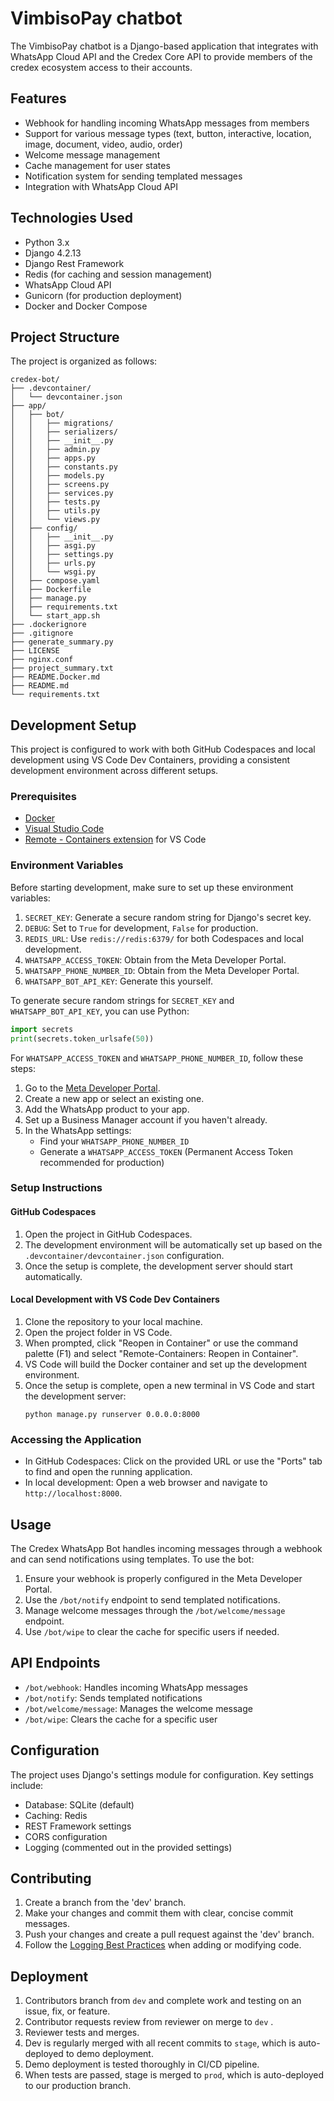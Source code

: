 # VimbisoPay chatbot

The VimbisoPay chatbot is a Django-based application that integrates with WhatsApp Cloud API and the Credex Core API to provide members of the credex ecosystem access to their accounts.

## Features

- Webhook for handling incoming WhatsApp messages from members
- Support for various message types (text, button, interactive, location, image, document, video, audio, order)
- Welcome message management
- Cache management for user states
- Notification system for sending templated messages
- Integration with WhatsApp Cloud API

## Technologies Used

- Python 3.x
- Django 4.2.13
- Django Rest Framework
- Redis (for caching and session management)
- WhatsApp Cloud API
- Gunicorn (for production deployment)
- Docker and Docker Compose

## Project Structure

The project is organized as follows:

```
credex-bot/
├── .devcontainer/
│   └── devcontainer.json
├── app/
│   ├── bot/
│   │   ├── migrations/
│   │   ├── serializers/
│   │   ├── __init__.py
│   │   ├── admin.py
│   │   ├── apps.py
│   │   ├── constants.py
│   │   ├── models.py
│   │   ├── screens.py
│   │   ├── services.py
│   │   ├── tests.py
│   │   ├── utils.py
│   │   └── views.py
│   ├── config/
│   │   ├── __init__.py
│   │   ├── asgi.py
│   │   ├── settings.py
│   │   ├── urls.py
│   │   └── wsgi.py
│   ├── compose.yaml
│   ├── Dockerfile
│   ├── manage.py
│   ├── requirements.txt
│   └── start_app.sh
├── .dockerignore
├── .gitignore
├── generate_summary.py
├── LICENSE
├── nginx.conf
├── project_summary.txt
├── README.Docker.md
├── README.md
└── requirements.txt
```

## Development Setup

This project is configured to work with both GitHub Codespaces and local development using VS Code Dev Containers, providing a consistent development environment across different setups.

### Prerequisites

- [Docker](https://www.docker.com/get-started)
- [Visual Studio Code](https://code.visualstudio.com/)
- [Remote - Containers extension](https://marketplace.visualstudio.com/items?itemName=ms-vscode-remote.remote-containers) for VS Code

### Environment Variables

Before starting development, make sure to set up these environment variables:

1. `SECRET_KEY`: Generate a secure random string for Django's secret key.
2. `DEBUG`: Set to `True` for development, `False` for production.
3. `REDIS_URL`: Use `redis://redis:6379/` for both Codespaces and local development.
4. `WHATSAPP_ACCESS_TOKEN`: Obtain from the Meta Developer Portal.
5. `WHATSAPP_PHONE_NUMBER_ID`: Obtain from the Meta Developer Portal.
6. `WHATSAPP_BOT_API_KEY`: Generate this yourself.

To generate secure random strings for `SECRET_KEY` and `WHATSAPP_BOT_API_KEY`, you can use Python:

```python
import secrets
print(secrets.token_urlsafe(50))
```

For `WHATSAPP_ACCESS_TOKEN` and `WHATSAPP_PHONE_NUMBER_ID`, follow these steps:
1. Go to the [Meta Developer Portal](https://developers.facebook.com/).
2. Create a new app or select an existing one.
3. Add the WhatsApp product to your app.
4. Set up a Business Manager account if you haven't already.
5. In the WhatsApp settings:
   - Find your `WHATSAPP_PHONE_NUMBER_ID`
   - Generate a `WHATSAPP_ACCESS_TOKEN` (Permanent Access Token recommended for production)

### Setup Instructions

#### GitHub Codespaces

1. Open the project in GitHub Codespaces.
2. The development environment will be automatically set up based on the `.devcontainer/devcontainer.json` configuration.
3. Once the setup is complete, the development server should start automatically.

#### Local Development with VS Code Dev Containers

1. Clone the repository to your local machine.
2. Open the project folder in VS Code.
3. When prompted, click "Reopen in Container" or use the command palette (F1) and select "Remote-Containers: Reopen in Container".
4. VS Code will build the Docker container and set up the development environment.
5. Once the setup is complete, open a new terminal in VS Code and start the development server:
   ```
   python manage.py runserver 0.0.0.0:8000
   ```

### Accessing the Application

- In GitHub Codespaces: Click on the provided URL or use the "Ports" tab to find and open the running application.
- In local development: Open a web browser and navigate to `http://localhost:8000`.

## Usage

The Credex WhatsApp Bot handles incoming messages through a webhook and can send notifications using templates. To use the bot:

1. Ensure your webhook is properly configured in the Meta Developer Portal.
2. Use the `/bot/notify` endpoint to send templated notifications.
3. Manage welcome messages through the `/bot/welcome/message` endpoint.
4. Use `/bot/wipe` to clear the cache for specific users if needed.

## API Endpoints

- `/bot/webhook`: Handles incoming WhatsApp messages
- `/bot/notify`: Sends templated notifications
- `/bot/welcome/message`: Manages the welcome message
- `/bot/wipe`: Clears the cache for a specific user

## Configuration

The project uses Django's settings module for configuration. Key settings include:

- Database: SQLite (default)
- Caching: Redis
- REST Framework settings
- CORS configuration
- Logging (commented out in the provided settings)

## Contributing

1. Create a branch from the 'dev' branch.
2. Make your changes and commit them with clear, concise commit messages.
3. Push your changes and create a pull request against the 'dev' branch.
4. Follow the [Logging Best Practices](docs/logging_best_practices.md) when adding or modifying code.

## Deployment

1. Contributors branch from `dev` and complete work and testing on an issue, fix, or feature.
2. Contributor requests review from reviewer on merge to `dev` .
3. Reviewer tests and merges.
4. Dev is regularly merged with all recent commits to `stage`, which is auto-deployed to demo deployment.
5. Demo deployment is tested thoroughly in CI/CD pipeline.
6. When tests are passed, stage is merged to `prod`, which is auto-deployed to our production branch.
